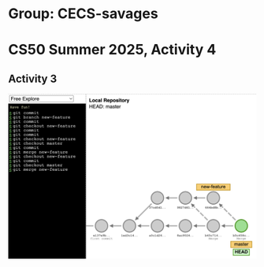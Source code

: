 # Group: CECS-savages
# CS50 Summer 2025, Activity 4

## Activity 3

![Visualizing Git](./VisualizingGit.png)
